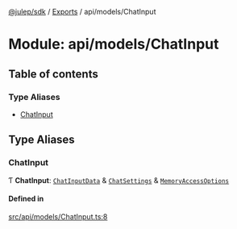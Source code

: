 [@julep/sdk](../README.md) / [Exports](../modules.md) / api/models/ChatInput

# Module: api/models/ChatInput

## Table of contents

### Type Aliases

- [ChatInput](api_models_ChatInput.md#chatinput)

## Type Aliases

### ChatInput

Ƭ **ChatInput**: [`ChatInputData`](api_models_ChatInputData.md#chatinputdata) & [`ChatSettings`](api_models_ChatSettings.md#chatsettings) & [`MemoryAccessOptions`](api_models_MemoryAccessOptions.md#memoryaccessoptions)

#### Defined in

[src/api/models/ChatInput.ts:8](https://github.com/julep-ai/julep/blob/035e7f91b35da5c19151875490e535b6923a07fe/sdks/ts/src/api/models/ChatInput.ts#L8)
